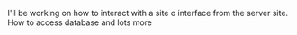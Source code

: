 I'll be working on how to interact with a site o interface from the server site. How to access database and lots more